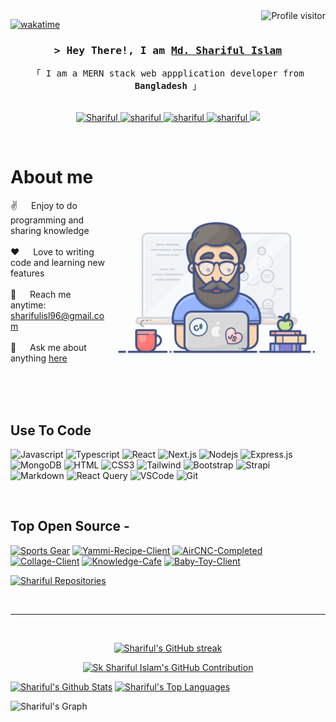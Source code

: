<!--
<h2 align="center">
  Welcome to Wixden Repo!
  <img src="https://media.giphy.com/media/hvRJCLFzcasrR4ia7z/giphy.gif" width="28">
</h2>
-->

<!--
<p align="center">
  <a href="https://github.com/wixden"><img src="https://readme-typing-svg.herokuapp.com/?lines=Self%20Taught%20Programmer;Front%20End%20Developer;1.5%2B%20years%20of%20coding%20experience;Always%20learning%20new%20things&center=true&width=380&height=45"></a>
</p>

 -->

<a href="https://komarev.com/ghpvc/?username=shariful10">
  <img align="right" src="https://komarev.com/ghpvc/?username=shariful10&label=Visitors&color=0e75b6&style=flat" alt="Profile visitor" />
</a>

[![wakatime](https://wakatime.com/badge/user/eebb3dd8-d9b2-40de-9b88-6fd6cac99dbc.svg)](https://wakatime.com/@eebb3dd8-d9b2-40de-9b88-6fd6cac99dbc)

<!-- Intro  -->
<h3 align="center">
        <samp>&gt; Hey There!, I am
                <b><a target="_blank" href="https://github.com/shariful10">Md. Shariful Islam</a></b>
        </samp>
</h3>

<p align="center"> 
  <samp>    
    「 I am a MERN stack web appplication developer from <b>Bangladesh</b> 」
    <br>
    <br>
  </samp>
</p>

<p align="center">
  <a href="https://www.facebook.com/skshariful.islam.18" target="_blank">
    <img src="https://img.shields.io/badge/Facebook-20BEFF?&style=for-the-badge&logo=facebook&logoColor=white" alt="Shariful"  />
  </a>
  <a href="https://developer-shariful.netlify.app/" target="blank">
    <img src="https://img.shields.io/badge/Website-DC143C?style=for-the-badge&logo=medium&logoColor=white" alt="shariful" />
  </a>
  <a href="https://www.linkedin.com/in/md-shariful-islam-3132721b8/" target="_blank">
    <img src="https://img.shields.io/badge/LinkedIn-0077B5?style=for-the-badge&logo=linkedin&logoColor=white" alt="shariful"/>
  </a>
  <a href="https://dev.to/shariful10" target="_blank">
    <img src="https://img.shields.io/badge/dev.to-0A0A0A?style=for-the-badge&logo=dev.to&logoColor=white" alt="shariful" />
  </a>
  <a href="https://twitter.com/Yamete_Kudesi" target="_blank">
    <img src="https://img.shields.io/badge/Twitter-1DA1F2?style=for-the-badge&logo=twitter&logoColor=white" />
  </a>
<!--  <a href="https://instagram.com/wixden.dev" target="_blank">
  <img src="https://img.shields.io/badge/Instagram-fe4164?style=for-the-badge&logo=instagram&logoColor=white" alt="wixden" />
 </a>  -->
  
</p>
<br />

<!-- About Section -->

# About me

<p>
 <img align="right" width="350" src="/assets/programmer.gif" alt="Coding gif" />
  
 ✌️ &emsp; Enjoy to do programming and sharing knowledge <br/><br/>
 ❤️ &emsp; Love to writing code and learning new features<br/><br/>
 📧 &emsp; Reach me anytime: sharifulisl96@gmail.com<br/><br/>
 💬 &emsp; Ask me about anything [here](https://github.com/shariful10)

</p>

<br/>
<br/>
<br/>

## Use To Code

![Javascript](https://img.shields.io/badge/Javascript-F0DB4F?style=for-the-badge&labelColor=black&logo=javascript&logoColor=F0DB4F)
![Typescript](https://img.shields.io/badge/Typescript-007acc?style=for-the-badge&labelColor=black&logo=typescript&logoColor=007acc)
![React](https://img.shields.io/badge/-React-61DBFB?style=for-the-badge&labelColor=black&logo=react&logoColor=61DBFB)
![Next.js](https://img.shields.io/badge/next.js-000000?style=for-the-badge&logo=nextdotjs&logoColor=white)
![Nodejs](https://img.shields.io/badge/Nodejs-3C873A?style=for-the-badge&labelColor=black&logo=node.js&logoColor=3C873A)
![Express.js](https://img.shields.io/badge/Express.js-000000?style=for-the-badge&logo=express&logoColor=white)
![MongoDB](https://img.shields.io/badge/MongoDB-4EA94B?style=for-the-badge&logo=mongodb&logoColor=white)
![HTML](https://img.shields.io/badge/HTML5-E34F26?style=for-the-badge&logo=html5&logoColor=white)
![CSS3](https://img.shields.io/badge/CSS3-1572B6?style=for-the-badge&logo=css3&logoColor=white)
![Tailwind](https://img.shields.io/badge/Tailwind_CSS-092749?style=for-the-badge&logo=tailwindcss&logoColor=06B6D4&labelColor=000000)
![Bootstrap](https://img.shields.io/badge/Bootstrap-563D7C?style=for-the-badge&logo=bootstrap&logoColor=white)
![Strapi](https://img.shields.io/badge/strapi-2E7EEA?style=for-the-badge&logo=strapi&logoColor=white)
![Markdown](https://img.shields.io/badge/Markdown-000000?style=for-the-badge&logo=markdown&logoColor=white)
![React Query](https://img.shields.io/badge/-React_Query-FF4154?style=for-the-badge&logo=react%20query&logoColor=white)
![VSCode](https://img.shields.io/badge/Visual_Studio-0078d7?style=for-the-badge&logo=visual%20studio&logoColor=white)
![Git](https://img.shields.io/badge/Git-F05032?style=for-the-badge&logo=git&logoColor=white)

<br/>

## Top Open Source -

[![Sports Gear](https://github-readme-stats.vercel.app/api/pin/?username=shariful10&repo=Sports-Gear&border_color=7F3FBF&bg_color=0D1117&title_color=C9D1D9&text_color=8B949E&icon_color=7F3FBF)](https://github.com/shariful10/Sports-Gear)
[![Yammi-Recipe-Client](https://github-readme-stats.vercel.app/api/pin/?username=shariful10&repo=yammi-recipe-client&border_color=7F3FBF&bg_color=0D1117&title_color=C9D1D9&text_color=8B949E&icon_color=7F3FBF)](https://github.com/shariful10/yammi-recipe-client)
[![AirCNC-Completed](https://github-readme-stats.vercel.app/api/pin/?username=shariful10&repo=AirCNC-Completed&border_color=7F3FBF&bg_color=0D1117&title_color=C9D1D9&text_color=8B949E&icon_color=7F3FBF)](https://github.com/shariful10/AirCNC-Completed)
[![Collage-Client](https://github-readme-stats.vercel.app/api/pin/?username=shariful10&repo=Collage-Client&border_color=7F3FBF&bg_color=0D1117&title_color=C9D1D9&text_color=8B949E&icon_color=7F3FBF)](https://github.com/shariful10/Collage-Client)
[![Knowledge-Cafe](https://github-readme-stats.vercel.app/api/pin/?username=shariful10&repo=knowledge-cafe&border_color=7F3FBF&bg_color=0D1117&title_color=C9D1D9&text_color=8B949E&icon_color=7F3FBF)](https://github.com/shariful10/knowledge-cafe)
[![Baby-Toy-Client](https://github-readme-stats.vercel.app/api/pin/?username=shariful10&repo=baby-toy-client&border_color=7F3FBF&bg_color=0D1117&title_color=C9D1D9&text_color=8B949E&icon_color=7F3FBF)](https://github.com/shariful10/baby-toy-client)

<p align="left">
  <a href="https://github.com/shariful10?tab=repositories" target="_blank"><img alt="Shariful Repositories" title="Shariful Repositories" src="https://img.shields.io/badge/-All%20Repos-2962FF?style=for-the-badge&logo=koding&logoColor=white"/></a>
</p>

<br/>
<hr/>
<br/>

<p align="center">
  <a href="https://github.com/shariful10">
    <img src="https://github-readme-streak-stats.herokuapp.com/?user=shariful10&theme=radical&border=7F3FBF&background=0D1117" alt="Shariful's GitHub streak"/>
  </a>
</p>

<p align="center">
  <a href="https://github.com/shariful10">
    <img src="https://github-profile-summary-cards.vercel.app/api/cards/profile-details?username=shariful10&theme=radical" alt="Sk Shariful Islam's GitHub Contribution"/>
  </a>
</p>

<a> 
    <a href="https://github.com/shariful10"><img alt="Shariful's Github Stats" src="https://denvercoder1-github-readme-stats.vercel.app/api?username=shariful10&show_icons=true&count_private=true&theme=react&border_color=7F3FBF&bg_color=0D1117&title_color=F85D7F&icon_color=F8D866" height="192px" width="49.5%"/></a>
  <a href="https://github.com/shariful10"><img alt="Shariful's Top Languages" src="https://denvercoder1-github-readme-stats.vercel.app/api/top-langs/?username=shariful10&langs_count=8&layout=compact&theme=react&border_color=7F3FBF&bg_color=0D1117&title_color=F85D7F&icon_color=F8D866" height="192px" width="49.5%"/></a>
  <br/>
</a>

![Shariful's Graph](https://github-readme-activity-graph.cyclic.app/graph?username=shariful10&custom_title=shariful10's%20GitHub%20Activity%20Graph&bg_color=0D1117&color=7F3FBF&line=7F3FBF&point=7F3FBF&area_color=FFFFFF&title_color=FFFFFF&area=true)
